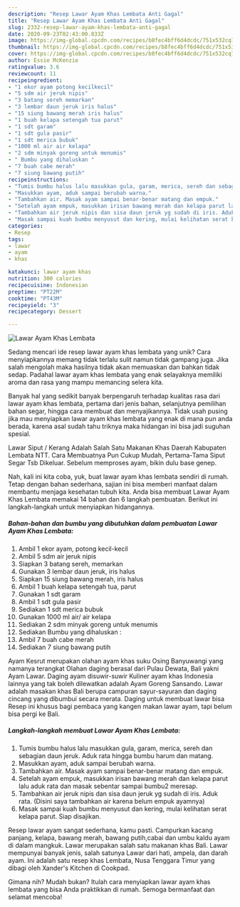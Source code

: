 ```yaml
---
description: "Resep Lawar Ayam Khas Lembata Anti Gagal"
title: "Resep Lawar Ayam Khas Lembata Anti Gagal"
slug: 2332-resep-lawar-ayam-khas-lembata-anti-gagal
date: 2020-09-23T02:43:00.833Z
image: https://img-global.cpcdn.com/recipes/b8fec4bff6d4dcdc/751x532cq70/lawar-ayam-khas-lembata-foto-resep-utama.jpg
thumbnail: https://img-global.cpcdn.com/recipes/b8fec4bff6d4dcdc/751x532cq70/lawar-ayam-khas-lembata-foto-resep-utama.jpg
cover: https://img-global.cpcdn.com/recipes/b8fec4bff6d4dcdc/751x532cq70/lawar-ayam-khas-lembata-foto-resep-utama.jpg
author: Essie McKenzie
ratingvalue: 3.6
reviewcount: 11
recipeingredient:
- "1 ekor ayam potong kecilkecil"
- "5 sdm air jeruk nipis"
- "3 batang sereh memarkan"
- "3 lembar daun jeruk iris halus"
- "15 siung bawang merah iris halus"
- "1 buah kelapa setengah tua parut"
- "1 sdt garam"
- "1 sdt gula pasir"
- "1 sdt merica bubuk"
- "1000 ml air air kelapa"
- "2 sdm minyak goreng untuk menumis"
- " Bumbu yang dihaluskan "
- "7 buah cabe merah"
- "7 siung bawang putih"
recipeinstructions:
- "Tumis bumbu halus lalu masukkan gula, garam, merica, sereh dan sebagian daun jeruk. Aduk rata hingga bumbu harum dan matang."
- "Masukkan ayam, aduk sampai berubah warna."
- "Tambahkan air. Masak ayam sampai benar-benar matang dan empuk."
- "Setelah ayam empuk, masukkan irisan bawang merah dan kelapa parut lalu aduk rata dan masak sebentar sampai bumbu2 meresap."
- "Tambahkan air jeruk nipis dan sisa daun jeruk yg sudah di iris. Aduk rata. (Disini saya tambahkan air karena belum empuk ayamnya)"
- "Masak sampai kuah bumbu menyusut dan kering, mulai kelihatan serat kelapa parut. Siap disajikan."
categories:
- Resep
tags:
- lawar
- ayam
- khas

katakunci: lawar ayam khas 
nutrition: 300 calories
recipecuisine: Indonesian
preptime: "PT22M"
cooktime: "PT43M"
recipeyield: "3"
recipecategory: Dessert

---
```



![Lawar Ayam Khas Lembata](https://img-global.cpcdn.com/recipes/b8fec4bff6d4dcdc/751x532cq70/lawar-ayam-khas-lembata-foto-resep-utama.jpg)

Sedang mencari ide resep lawar ayam khas lembata yang unik? Cara menyiapkannya memang tidak terlalu sulit namun tidak gampang juga. Jika salah mengolah maka hasilnya tidak akan memuaskan dan bahkan tidak sedap. Padahal lawar ayam khas lembata yang enak selayaknya memiliki aroma dan rasa yang mampu memancing selera kita.

Banyak hal yang sedikit banyak berpengaruh terhadap kualitas rasa dari lawar ayam khas lembata, pertama dari jenis bahan, selanjutnya pemilihan bahan segar, hingga cara membuat dan menyajikannya. Tidak usah pusing jika mau menyiapkan lawar ayam khas lembata yang enak di mana pun anda berada, karena asal sudah tahu triknya maka hidangan ini bisa jadi suguhan spesial.

Lawar Siput / Kerang Adalah Salah Satu Makanan Khas Daerah Kabupaten Lembata NTT. Cara Membuatnya Pun Cukup Mudah, Pertama-Tama Siput Segar Tsb Dikeluar. Sebelum memproses ayam, bikin dulu base genep.


Nah, kali ini kita coba, yuk, buat lawar ayam khas lembata sendiri di rumah. Tetap dengan bahan sederhana, sajian ini bisa memberi manfaat dalam membantu menjaga kesehatan tubuh kita. Anda bisa membuat Lawar Ayam Khas Lembata memakai 14 bahan dan 6 langkah pembuatan. Berikut ini langkah-langkah untuk menyiapkan hidangannya.

<!--inarticleads1-->

##### Bahan-bahan dan bumbu yang dibutuhkan dalam pembuatan Lawar Ayam Khas Lembata:

1. Ambil 1 ekor ayam, potong kecil-kecil
1. Ambil 5 sdm air jeruk nipis
1. Siapkan 3 batang sereh, memarkan
1. Gunakan 3 lembar daun jeruk, iris halus
1. Siapkan 15 siung bawang merah, iris halus
1. Ambil 1 buah kelapa setengah tua, parut
1. Gunakan 1 sdt garam
1. Ambil 1 sdt gula pasir
1. Sediakan 1 sdt merica bubuk
1. Gunakan 1000 ml air/ air kelapa
1. Sediakan 2 sdm minyak goreng untuk menumis
1. Sediakan  Bumbu yang dihaluskan :
1. Ambil 7 buah cabe merah
1. Sediakan 7 siung bawang putih


Ayam Kesrut merupakan olahan ayam khas suku Osing Banyuwangi yang namanya terangkat Olahan daging berasal dari Pulau Dewata, Bali yakni Ayam Lawar. Daging ayam disuwir-suwir Kuliner ayam khas Indonesia lainnya yang tak boleh dilewatkan adalah Ayam Goreng Sansando. Lawar adalah masakan khas Bali berupa campuran sayur-sayuran dan daging cincang yang dibumbui secara merata. Daging untuk membuat lawar bisa Resep ini khusus bagi pembaca yang kangen makan lawar ayam, tapi belum bisa pergi ke Bali. 

<!--inarticleads2-->

##### Langkah-langkah membuat Lawar Ayam Khas Lembata:

1. Tumis bumbu halus lalu masukkan gula, garam, merica, sereh dan sebagian daun jeruk. Aduk rata hingga bumbu harum dan matang.
1. Masukkan ayam, aduk sampai berubah warna.
1. Tambahkan air. Masak ayam sampai benar-benar matang dan empuk.
1. Setelah ayam empuk, masukkan irisan bawang merah dan kelapa parut lalu aduk rata dan masak sebentar sampai bumbu2 meresap.
1. Tambahkan air jeruk nipis dan sisa daun jeruk yg sudah di iris. Aduk rata. (Disini saya tambahkan air karena belum empuk ayamnya)
1. Masak sampai kuah bumbu menyusut dan kering, mulai kelihatan serat kelapa parut. Siap disajikan.


Resep lawar ayam sangat sederhana, kamu pasti. Campurkan kacang panjang, kelapa, bawang merah, bawang putih,cabai dan umbu kaldu ayam di dalam mangkuk. Lawar merupakan salah satu makanan khas Bali. Lawar mempunyai banyak jenis, salah satunya Lawar dari hati, ampela, dan darah ayam. Ini adalah satu resep khas Lembata, Nusa Tenggara Timur yang dibagi oleh Xander&#39;s Kitchen di Cookpad. 

Gimana nih? Mudah bukan? Itulah cara menyiapkan lawar ayam khas lembata yang bisa Anda praktikkan di rumah. Semoga bermanfaat dan selamat mencoba!
